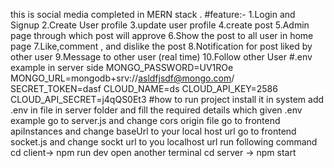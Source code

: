 this is social media completed in MERN stack . 
#feature:- 
   1.Login and Signup 
   2.Create User profile 
   3.update user profile 
   4.create post 
   5.Admin page through which post will approve 
   6.Show the post to all user in home page 
   7.Like,comment , and dislike the post 
   8.Notification for post liked by other user 
   9.Message to other user (real time) 
   10.Follow other User 
#.env example in server side 
  MONGO_PASSWORD=UV1ROe
  MONGO_URL=mongodb+srv://asldfjsdf@mongo.com/
  SECRET_TOKEN=dasf
  CLOUD_NAME=ds
  CLOUD_API_KEY=2586
  CLOUD_API_SECRET=j4qQS0Et3
#how to run project 
  install it in system 
  add .env in file in server folder and fill the required details which given .env example 
  go to server.js and change cors origin file
  go to frontend apiInstances and change baseUrl to your local host url 
  go to frontend socket.js and change sockt url to you localhost url 
  run following command 
  cd client-> npm run dev
  open another terminal 
  cd server -> npm start 
  
  



